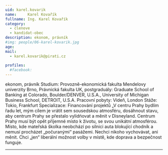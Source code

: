 ```yaml
---
uid: karel.kovarik
name:     Karel Kovařík
fullname: Ing. Karel Kovařík
category:
  - clenove
  - kandidat-obec
description: ekonom, právník
#img: people/06-karel-kovarik.jpg
age: 
mail:
  - karel.kovarik@pirati.cz
 
profiles:
  #facebook: 
---
```



ekonom, právník
 Studium: Provozně-ekonomická fakulta Mendelovy univerzity Brno, Právnická fakulta UK, postgraduály: Graduate School of Banking at Colorado, Boulder/DENVER, U.S.A., University of Michigan Business School, DETROIT, U.S.A.
Pracovní pobyty: Vídeň, London
Stáže: Tokio, Frankfurt
Specializace: Financování projektů
„V centru Prahy bydlím řadu let, mým cílem je vrátit sem sousedskou atmosféru, dosáhnout stavu, aby centrum Prahy se přestalo vylidńovat a měnit v Disneyland. Centrum Prahy musí být opět příjemné místo k životu, se svou unikátní atmosférou. Místo, kde mateřská školka neobchází po silnici auta blokující chodník a nemusí procházet „počuranými“ pasážemi. Nechci nikoho vychovávat, ani měnit. Chci „jen“ liberální možnost volby v místě, kde doprava a bezpečnost funguje.



---